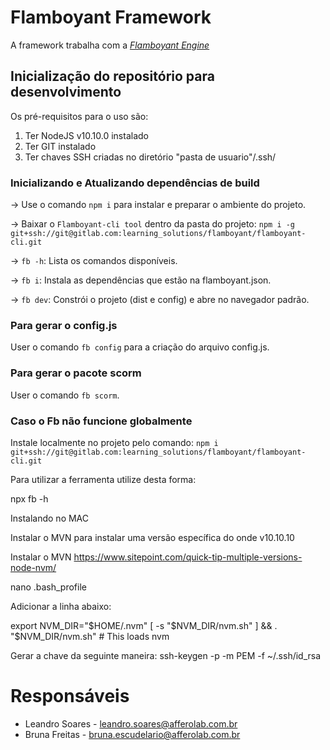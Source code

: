 # Flamboyant Framework

A framework trabalha com a [*Flamboyant Engine*](https://gitlab.com/learning_solutions/flamboyant/flamboyant-engine/blob/master/README.md)

## Inicialização do repositório para desenvolvimento

Os pré-requisitos para o uso são:

1. Ter NodeJS v10.10.0 instalado
2. Ter GIT instalado
3. Ter chaves SSH criadas no diretório "pasta de usuario"/.ssh/

### Inicializando e Atualizando dependências de build

-> Use o comando `npm i` para instalar e preparar o ambiente do projeto.

-> Baixar o `Flamboyant-cli tool` dentro da pasta do projeto: 
`npm i -g git+ssh://git@gitlab.com:learning_solutions/flamboyant/flamboyant-cli.git`

-> `fb -h`: Lista os comandos disponíveis.

-> `fb i`: Instala as dependências que estão na flamboyant.json.

-> `fb dev`: Constrói o projeto (dist e config) e abre no navegador padrão.

### Para gerar o config.js
User o comando `fb config` para a criação do arquivo config.js.

### Para gerar o pacote scorm
User o comando `fb scorm`.

### Caso o Fb não funcione globalmente

Instale localmente no projeto pelo comando:
`npm i git+ssh://git@gitlab.com:learning_solutions/flamboyant/flamboyant-cli.git`

Para utilizar a ferramenta utilize desta forma:

npx fb -h


Instalando no MAC

Instalar o MVN para instalar uma versão específica do onde v10.10.10

Instalar o MVN
https://www.sitepoint.com/quick-tip-multiple-versions-node-nvm/


nano .bash_profile 

Adicionar a linha abaixo:

export NVM_DIR="$HOME/.nvm"
[ -s "$NVM_DIR/nvm.sh" ] && \. "$NVM_DIR/nvm.sh"  # This loads nvm

Gerar a chave da seguinte maneira:
ssh-keygen -p -m PEM -f ~/.ssh/id_rsa

# Responsáveis
* Leandro Soares - leandro.soares@afferolab.com.br
* Bruna Freitas - bruna.escudelario@afferolab.com.br
